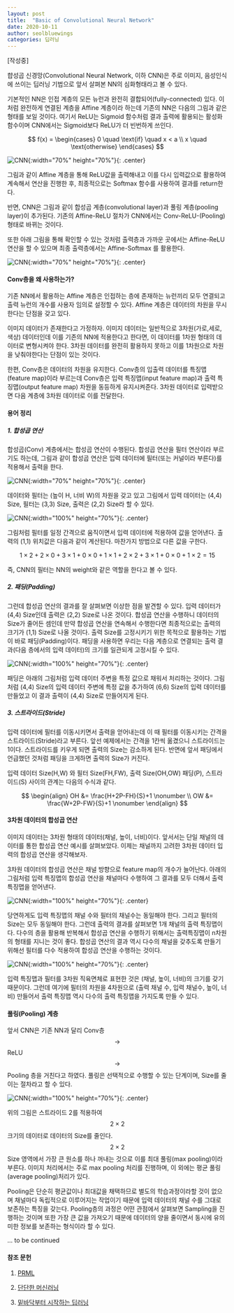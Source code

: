 ```yaml
---
layout: post
title:  "Basic of Convolutional Neural Network"
date: 2020-10-11
author: seolbluewings
categories: 딥러닝
---
```


[작성중]

햡성곱 신경망(Convolutional Neural Network, 이하 CNN)은 주로 이미지, 음성인식에 쓰이는 딥러닝 기법으로 앞서 살펴본 NN의 심화형태라고 볼 수 있다.

기본적인 NN은 인접 계층의 모든 뉴런과 완전히 결합되어(fully-connected) 있다. 이처럼 완전하게 연결된 계층을 Affine 계층이라 하는데 기존의 NN은 다음의 그림과 같은 형태를 보일 것이다. 여기서 ReLU는 Sigmoid 함수처럼 결과 출력에 활용되는 활성화 함수이며 CNN에서는 Sigmoid보다 ReLU가 더 빈번하게 쓰인다.

$$
f(x) =
\begin{cases}
0 \quad \text{if} \quad x < a  \\
x \quad \text{otherwise}
\end{cases}
$$

![CNN](https://github.com/seolbluewings/seolbluewings.github.io/blob/master/assets/NN_STRUCTURE.png?raw=true){:width="70%" height="70%"}{: .center}

그림과 같이 Affine 계층을 통해 ReLU값을 출력해내고 이를 다시 입력값으로 활용하여 계속해서 연산을 진행한 후, 최종적으로는 Softmax 함수를 사용하여 결과를 return한다.

반면, CNN은 그림과 같이 합성곱 계층(convolutional layer)과 풀링 계층(pooling layer)이 추가된다. 기존의 Affine-ReLU 절차가 CNN에서는 Conv-ReLU-(Pooling) 형태로 바뀌는 것이다.

또한 아래 그림을 통해 확인할 수 있는 것처럼 출력층과 가까운 곳에서는 Affine-ReLU 연산을 할 수 있으며 최종 출력층에서는 Affine-Softmax 를 활용한다.

![CNN](https://github.com/seolbluewings/seolbluewings.github.io/blob/master/assets/CNN_STRUCTURE.png?raw=true){:width="70%" height="70%"}{: .center}

#### Conv층을 왜 사용하는가?

기존 NN에서 활용하는 Affine 계층은 인접하는 층에 존재하는 뉴런끼리 모두 연결되고 출력 뉴런의 개수를 사용자 임의로 설정할 수 있다. Affine 계층은 데이터의 차원을 무시한다는 단점을 갖고 있다.

이미지 데이터가 존재한다고 가정하자. 이미지 데이터는 일반적으로 3차원(가로,세로,색상) 데이터인데 이를 기존의 NN에 적용한다고 한다면, 이 데이터를 1차원 형태의 데이터로 변형시켜야 한다. 3차원 데이터를 완전히 활용하지 못하고 이를 1차원으로 차원을 낮춰야한다는 단점이 있는 것이다.

한편, Conv층은 데이터의 차원을 유지한다. Conv층의 입출력 데이터를 특징맵(feature map)이라 부르는데 Conv층은 입력 특징맵(input feature map)과 출력 특징맵(output feature map) 차원을 동등하게 유지시켜준다. 3차원 데이터로 입력받으면 다음 계층에 3차원 데이터로 이를 전달한다.

#### 용어 정리

##### 1. 합성곱 연산

합성곱(Conv) 계층에서는 합성곱 연산이 수행된다. 합성곱 연산을 필터 연산이라 부르기도 하는데, 그림과 같이 합성곱 연산은 입력 데이터에 필터(또는 커널이라 부른다)를 적용해서 출력을 한다.

![CNN](https://github.com/seolbluewings/seolbluewings.github.io/blob/master/assets/Conv.png?raw=true){:width="70%" height="70%"}{: .center}


데이터와 필터는 (높이 H, 너비 W)의 차원을 갖고 있고 그림에서 입력 데이터는 (4,4) Size, 필터는 (3,3) Size, 출력은 (2,2) Size라 할 수 있다.

![CNN](https://github.com/seolbluewings/seolbluewings.github.io/blob/master/assets/Conv1.png?raw=true){:width="100%" height="70%"}{: .center}

그림처럼 필터를 일정 간격으로 움직이면서 입력 데이터에 적용하여 값을 얻어낸다. 출력의 (1,1) 위치값은 다음과 같이 계산된다. 마찬가지 방법으로 다른 값을 구한다.

$$ 1\times2 + 2\times0 + 3\times1 + 0\times0 + 1\times1 + 2\times2 + 3\times1 + 0\times0 + 1\times2 = 15 $$

즉, CNN의 필터는 NN의 weight와 같은 역할을 한다고 볼 수 있다.

##### 2. 패딩(Padding)

그런데 합성곱 연산의 결과를 잘 살펴보면 이상한 점을 발견할 수 있다. 입력 데이터가  (4,4) Size인데 출력은 (2,2) Size로 나온 것이다. 합성곱 연산을 수행하니 데이터의 Size가 줄어든 셈인데 만약 합성곱 연산을 연속해서 수행한다면 최종적으로는 출력의 크기가 (1,1) Size로 나올 것이다. 출력 Size를 고정시키기 위한 목적으로 활용하는 기법이 바로 패딩(Padding)이다. 패딩을 사용하면 우리는 다음 계층으로 연결되는 출력 결과(다음 층에서의 입력 데이터)의 크기를 일관되게 고정시킬 수 있다.


![CNN](https://github.com/seolbluewings/seolbluewings.github.io/blob/master/assets/Padding.png?raw=true){:width="100%" height="70%"}{: .center}

패딩은 아래의 그림처럼 입력 데이터 주변을 특정 값으로 채워서 처리하는 것이다. 그림처럼 (4,4) Size의 입력 데이터 주변에 특정 값을 추가하여 (6,6) Size의 입력 데이터를 만들었고 이 결과 출력이 (4,4) Size로 만들어지게 된다.

##### 3. 스트라이드(Stride)

입력 데이터에 필터를 이동시키면서 출력을 얻어내는데 이 때 필터를 이동시키는 간격을 스트라이드(Stride)라고 부른다. 앞선 예제에서는 간격을 1칸씩 옮겼으니 스트라이드는 1이다. 스트라이드를 키우게 되면 출력의 Size는 감소하게 된다. 반면에 앞서 패딩에서 언급했던 것처럼 패딩을 크게하면 출력의 Size가 커진다.

입력 데이터 Size(H,W) 와 필터 Size(FH,FW), 출력 Size(OH,OW) 패딩(P), 스트라이드(S) 사이의 관계는 다음의 수식과 같다.

$$
\begin{align}
OH &= \frac{H+2P-FH}{S}+1 \nonumber \\
OW &= \frac{W+2P-FW}{S}+1 \nonumber
\end{align}
$$

#### 3차원 데이터의 합성곱 연산

이미지 데이터는 3차원 형태의 데이터(채널, 높이, 너비)이다. 앞서서는 단일 채널의 데이터를 통한 합성곱 연산 예시를 살펴보았다. 이제는 채널까지 고려한 3차원 데이터 입력의 합성곱 연산을 생각해보자.

3차원 데이터의 합성곱 연산은 채널 방향으로 feature map의 개수가 늘어난다. 아래의 그림처럼 입력 특징맵의 합성곱 연산을 채널마다 수행하여 그 결과를 모두 더해서 출력 특징맵을 얻어낸다.

![CNN](https://github.com/seolbluewings/seolbluewings.github.io/blob/master/assets/Conv2.png?raw=true){:width="100%" height="70%"}{: .center}

당연하게도 입력 특징맵의 채널 수와 필터의 채널수는 동일해야 한다. 그리고 필터의 Size는 모두 동일해야 한다. 그런데 출력의 결과를 살펴보면 1개 채널의 출력 특징맵이다. 다수의 층을 활용해 반복해서 합성곱 연산을 수행하기 위해서는 출력특징맵이 n차원의 형태를 지니는 것이 좋다. 합성곱 연산의 결과 역시 다수의 채널을 갖추도록 만들기 위해선 필터를 다수 적용하여 합성곱 연산을 수행하는 것이다.

![CNN](https://github.com/seolbluewings/seolbluewings.github.io/blob/master/assets/Conv3.png?raw=true){:width="100%" height="70%"}{: .center}

입력 특징맵과 필터를 3차원 직육면체로 표현한 것은 (채널, 높이, 너비)의 크기를 갖기 때문이다. 그런데 여기에 필터의 차원을 4차원으로 (출력 채널 수, 입력 채널수, 높이, 너비) 만들어서 출력 특징맵 역시 다수의 출력 특징맵을 가지도록 만들 수 있다.

#### 풀링(Pooling) 계층

앞서 CNN은 기존 NN과 달리 Conv층 $$\to$$ ReLU $$\to$$ Pooling 층을 거친다고 하였다. 풀링은 선택적으로 수행할 수 있는 단계이며, Size를 줄이는 절차라고 할 수 있다.

![CNN](https://github.com/seolbluewings/seolbluewings.github.io/blob/master/assets/Pooling.png?raw=true){:width="100%" height="70%"}{: .center}

위의 그림은 스트라이드 2를 적용하여 $$2\times2$$ 크기의 데이터로 데이터의 Size를 줄인다. $$2\times2$$ Size 영역에서 가장 큰 원소를 하나 꺼내는 것으로 이를 최대 풀링(max pooling)이라 부른다. 이미지 처리에서는 주로 max pooling 처리를 진행하며, 이 외에는 평균 풀링(average pooling)처리가 있다.

Pooling은 단순히 평균값이나 최대값을 채택하므로 별도의 학습과정이라할 것이 없으며 채널마다 독립적으로 이루어지는 작업이기 때문에 입력 데이터의 채널 수를 그대로 보존하는 특징을 갖는다. Pooling층의 과정은 어떤 관점에서 살펴보면 Sampling을 진행하는 것이며 또한 가장 큰 값을 가져오기 때문에 데이터의 양을 줄이면서 동시에 유의미한 정보를 보존하는 형식이라 할 수 있다. 

... to be continued 

#### 참조 문헌
1. [PRML](http://users.isr.ist.utl.pt/~wurmd/Livros/school/Bishop%20-%20Pattern%20Recognition%20And%20Machine%20Learning%20-%20Springer%20%202006.pdf) <br>

2. [단단한 머신러닝](http://www.yes24.com/Product/Goods/88440860)

3. [밑바닥부터 시작하는 딥러닝](https://www.hanbit.co.kr/store/books/look.php?p_code=B8475831198)